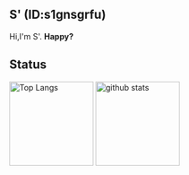 ## S' (ID:s1gnsgrfu)
Hi,I'm S'. __Happy?__

## Status
<p align="left"> 
  <img alt="Top Langs" height="150px" src="https://github-readme-stats.vercel.app/api/top-langs/?username=s1gnsgrfu&layout=compact&show_icons=true" />
  <img alt="github stats" height="150px" src="https://github-readme-stats.vercel.app/api?username=s1gnsgrfu&show_icons=ture" />
</p>

<!--
**s1gnsgrfu/s1gnsgrfu** is a ✨ _special_ ✨ repository because its `README.md` (this file) appears on your GitHub profile.

Here are some ideas to get you started:

- 🔭 I’m currently working on ...
- 🌱 I’m currently learning ...
- 👯 I’m looking to collaborate on ...
- 🤔 I’m looking for help with ...
- 💬 Ask me about ...
- 📫 How to reach me: ...
- 😄 Pronouns: ...
- ⚡ Fun fact: ...
-->
